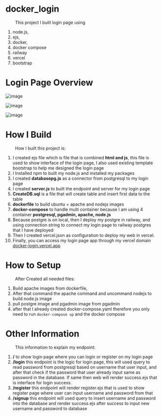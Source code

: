 # docker_login

&nbsp;&nbsp;&nbsp;&nbsp;&nbsp;&nbsp;&nbsp; This project I built login page using 
1. node.js, 
2. ejs, 
3. docker, 
4. docker compose
5. railway
6. vercel
7. bootstrap

# Login Page Overview

![image](https://user-images.githubusercontent.com/91602612/215380464-d7b3454c-6d6a-49b3-ae4d-2adee0e0c3dd.png)

![image](https://user-images.githubusercontent.com/91602612/215380504-eaa1884e-678a-42ae-ba15-bc0cf1bdc82c.png)

![image](https://user-images.githubusercontent.com/91602612/215380484-f4ff1491-d049-4739-82fb-bc76fa9c2461.png)

# How I Build

&nbsp;&nbsp;&nbsp;&nbsp;&nbsp;&nbsp;&nbsp; How I built this project is:

1. I created ejs file which is file that is combined **html and js**, this file is used to show interface of the login page, I also used existing template bootstrap to help me designed the login page
2. I Installed npm to built my node.js and installed my packages
3. I created **databasepg.js** as a connector from postgresql to my login page
4. I created **server.js** to built the endpoint and server for my login page
5. **CreateDB.sql** is a file that will create table and insert first data to the table
6. **dockerfile** to build ubuntu + apache and nodejs images
7. **docker-compose** to handle multi container because I am using 4 container **postgresql, pgadmin, apache, node.js**
8. Because postgre is on local, then I deploy my postgre in railway, and using connection string to connect my login page to railway postgres that I have deployed
9. Then I created vercel.json as configuration to deploy my web in vercel.
10. Finally, you can access my login page app through my vercel domain [docker-login.vercel.app](docker-login.vercel.app)

# How to Setup

&nbsp;&nbsp;&nbsp;&nbsp;&nbsp;&nbsp;&nbsp; After Created all needed files:

1. Build apache images from dockerfile,
2. After that command the apache command and uncommand nodejs to build node.js image
3. pull postgre image and pgadmin image from pgadmin
4. after that I already created docker-compose.yaml therefore you only need to run ```docker-compose up``` and the docker compose

# Other Information
&nbsp;&nbsp;&nbsp;&nbsp;&nbsp;&nbsp;&nbsp; This information to explain my endpoint:
1. **/** to show login page where you can login or register on my login page
2. **/login** this endpoint is the logic for login page, this will used query to read password from postgresql based on username that user input, and after that check if the password that user already input same as password in the database. If same then web will render success.ejs that is interface for login success.
3. **/register** this endpoint will render register.ejs that is used to show register page where user can input username and password from that
4. **/signup** this endpoint will used query to insert username and password into the database and render success.ejs after success to input new username and password to database
